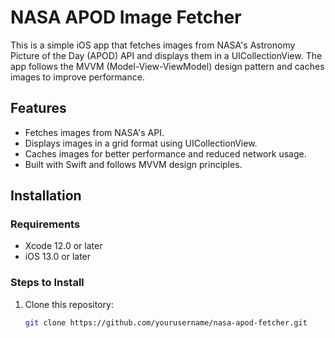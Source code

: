 # NASA APOD Image Fetcher

This is a simple iOS app that fetches images from NASA's Astronomy Picture of the Day (APOD) API and displays them in a UICollectionView. The app follows the MVVM (Model-View-ViewModel) design pattern and caches images to improve performance.

## Features

- Fetches images from NASA's API.
- Displays images in a grid format using UICollectionView.
- Caches images for better performance and reduced network usage.
- Built with Swift and follows MVVM design principles.

## Installation

### Requirements

- Xcode 12.0 or later
- iOS 13.0 or later

### Steps to Install

1. Clone this repository:
   ```bash
   git clone https://github.com/yourusername/nasa-apod-fetcher.git
